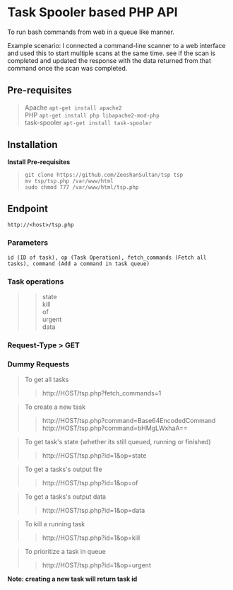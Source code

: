 # Task Spooler based PHP API  
  To run bash commands from web in a queue like manner.  
    
  
  Example scenario: I connected a command-line scanner to a web interface and used this to start multiple scans at the same time. see if the scan is completed and updated the response with the data returned from that command once the scan was completed.
## Pre-requisites  
 > Apache `apt-get install apache2`  
 > PHP `apt-get install php libapache2-mod-php`  
 > task-spooler `apt-get install task-spooler`  
  
## Installation  
**Install Pre-requisites**  
> `git clone https://github.com/ZeeshanSultan/tsp tsp`  
> `mv tsp/tsp.php /var/www/html`  
> `sudo chmod 777 /var/www/html/tsp.php`  
  
## Endpoint  
`http://<host>/tsp.php`  
  
### Parameters  
`id (ID of task), op (Task Operation), fetch_commands (Fetch all tasks), command (Add a command in task queue)`  
  
### Task operations  
>> state  
>> kill  
>> of  
>> urgent  
>> data  
  
### Request-Type > GET  
  
### Dummy Requests  
> To get all tasks  
>> http://HOST/tsp.php?fetch_commands=1  

> To create a new task  
>> http://HOST/tsp.php?command=Base64EncodedCommand  
>> http://HOST/tsp.php?command=bHMgLWxhaA==  
  
> To get task's state (whether its still queued, running or finished)  
>> http://HOST/tsp.php?id=1&op=state  
  
> To get a tasks's output file  
>> http://HOST/tsp.php?id=1&op=of  
  
> To get a tasks's output data  
>> http://HOST/tsp.php?id=1&op=data  
  
> To kill a running task  
>> http://HOST/tsp.php?id=1&op=kill  
  
> To prioritize a task in queue  
>> http://HOST/tsp.php?id=1&op=urgent  
  
  
**Note: creating a new task will return task id**  
